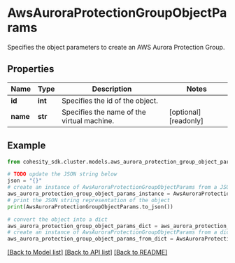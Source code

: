# AwsAuroraProtectionGroupObjectParams

Specifies the object parameters to create an AWS Aurora Protection Group.

## Properties

Name | Type | Description | Notes
------------ | ------------- | ------------- | -------------
**id** | **int** | Specifies the id of the object. | 
**name** | **str** | Specifies the name of the virtual machine. | [optional] [readonly] 

## Example

```python
from cohesity_sdk.cluster.models.aws_aurora_protection_group_object_params import AwsAuroraProtectionGroupObjectParams

# TODO update the JSON string below
json = "{}"
# create an instance of AwsAuroraProtectionGroupObjectParams from a JSON string
aws_aurora_protection_group_object_params_instance = AwsAuroraProtectionGroupObjectParams.from_json(json)
# print the JSON string representation of the object
print(AwsAuroraProtectionGroupObjectParams.to_json())

# convert the object into a dict
aws_aurora_protection_group_object_params_dict = aws_aurora_protection_group_object_params_instance.to_dict()
# create an instance of AwsAuroraProtectionGroupObjectParams from a dict
aws_aurora_protection_group_object_params_from_dict = AwsAuroraProtectionGroupObjectParams.from_dict(aws_aurora_protection_group_object_params_dict)
```
[[Back to Model list]](../README.md#documentation-for-models) [[Back to API list]](../README.md#documentation-for-api-endpoints) [[Back to README]](../README.md)


